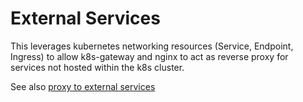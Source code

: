 # External Services

This leverages kubernetes networking resources (Service, Endpoint, Ingress)
to allow k8s-gateway and nginx to act as reverse proxy for services
not hosted within the k8s cluster.

See also [proxy to external services](https://kristhecodingunicorn.com/post/k8s_proxy_svc/#proxy-to-external-services-with-service-without-selectors)
